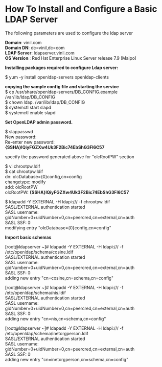 # How To Install and Configure a Basic LDAP Server

The following parameters are used to configure the ldap server <br />

**Domain**:	vinil.com<br />
**Domain DN**:	dc=vinil,dc=com<br />
**LDAP Server**:	ldapserver.vinil.com<br />
**OS Version** : Red Hat Enterprise Linux Server release 7.9 (Maipo)<br />

**Installing packages required to configure Ldap server:<br />**

$ yum -y install openldap-servers openldap-clients<br />

**copying the sample config file and starting the service<br />**
$ cp /usr/share/openldap-servers/DB_CONFIG.example /var/lib/ldap/DB_CONFIG<br />
$ chown ldap. /var/lib/ldap/DB_CONFIG<br />
$ systemctl start slapd<br />
$ systemctl enable slapd<br />


**Set OpenLDAP admin password.<br />**
	
$ slappasswd<br />
New password:<br />
Re-enter new password:<br />
**{SSHA}lQiyFGZXw4Uk3F2Bic74EbShG3Fl6C57<br />**

specify the password generated above for "olcRootPW" section <br />

$ vi chrootpw.ldif<br />
$ cat chrootpw.ldif<br />
dn: olcDatabase={0}config,cn=config<br />
changetype: modify<br />
add: olcRootPW<br />
olcRootPW: **{SSHA}lQiyFGZXw4Uk3F2Bic74EbShG3Fl6C57<br />**

$ ldapadd -Y EXTERNAL -H ldapi:/// -f chrootpw.ldif<br />
SASL/EXTERNAL authentication started<br />
SASL username: gidNumber=0+uidNumber=0,cn=peercred,cn=external,cn=auth<br />
SASL SSF: 0<br />
modifying entry "olcDatabase={0}config,cn=config"<br />

**Import basic schemas<br />**

[root@ldapserver ~]# ldapadd -Y EXTERNAL -H ldapi:/// -f /etc/openldap/schema/cosine.ldif<br />
SASL/EXTERNAL authentication started<br />
SASL username: gidNumber=0+uidNumber=0,cn=peercred,cn=external,cn=auth<br />
SASL SSF: 0<br />
adding new entry "cn=cosine,cn=schema,cn=config"<br />

[root@ldapserver ~]# ldapadd -Y EXTERNAL -H ldapi:/// -f /etc/openldap/schema/nis.ldif<br />
SASL/EXTERNAL authentication started<br />
SASL username: gidNumber=0+uidNumber=0,cn=peercred,cn=external,cn=auth<br />
SASL SSF: 0<br />
adding new entry "cn=nis,cn=schema,cn=config"<br />

[root@ldapserver ~]# ldapadd -Y EXTERNAL -H ldapi:/// -f /etc/openldap/schema/inetorgperson.ldif<br />
SASL/EXTERNAL authentication started<br />
SASL username: gidNumber=0+uidNumber=0,cn=peercred,cn=external,cn=auth<br />
SASL SSF: 0<br />
adding new entry "cn=inetorgperson,cn=schema,cn=config"<br />
